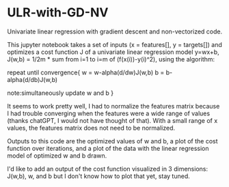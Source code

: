 # ULR-with-GD-NV
Univariate linear regression with gradient descent and non-vectorized code.

This jupyter notebook takes a set of inputs (x = features[], y = targets[])
and optimizes a cost function J of a univariate linear regression model y=wx+b,
J(w,b) = 1/2m * sum from i=1 to i=m of (f(x(i))-y(i)^2), using the algorithm:

repeat until convergence{
w = w-alpha(d/dw)J(w,b)
b = b-alpha(d/db)J(w,b)

note:simultaneously update w and b
}

It seems to work pretty well, I had to normalize the features matrix because I had
trouble converging when the features were a wide range of values (thanks chatGPT, I
would not have thought of that). With a small range of x values, the features matrix
does not need to be normalized. 

Outputs to this code are the optimized values of w and b, a plot of the cost function
over iterations, and a plot of the data with the linear regression model of optimized
w and b drawn. 

I'd like to add an output of the cost function visualized in 3 dimensions: J(w,b), w, and b
but I don't know how to plot that yet, stay tuned. 
